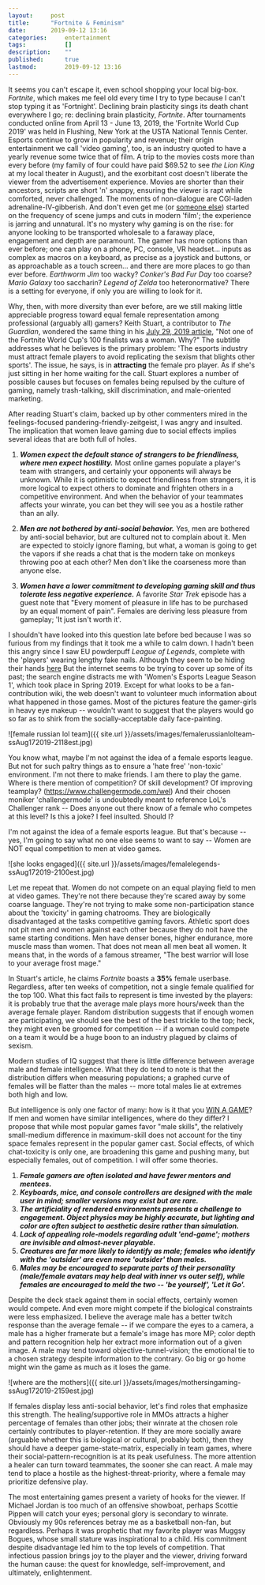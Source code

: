 ```yaml
---
layout:		post
title:		"Fortnite & Feminism"
date:		2019-09-12 13:16
categories:		entertainment
tags:			[]
description: 	""
published:		true
lastmod:		2019-09-12 13:16
---
```


It seems you can't escape it, even school shopping your local big-box. *Fortnite*, which makes me feel old every time I try to type because I can't stop typing it as 'Fortnight'. Declining brain plasticity sings its death chant everywhere I go; re: declining brain plasticity, *Fortnite*. After tournaments conducted online from April 13 - June 13, 2019, the 'Fortnite World Cup 2019' was held in Flushing, New York at the USTA National Tennis Center. Esports continue to grow in popularity and revenue; their origin entertainment we call 'video gaming', too, is an industry quoted to have a yearly revenue some twice that of film. A trip to the movies costs more than every before (my family of four could have paid $69.52 to see *the Lion King* at my local theater in August), and the exorbitant cost doesn't liberate the viewer from the advertisement experience. Movies are shorter than their ancestors, scripts are short 'n' snappy, ensuring the viewer is rapt while comforted, never challenged. The moments of non-dialogue are CGI-laden adrenaline-IV-gibberish. And don't even get me (or [someone else](https://vashivisuals.com/category/one-sheets/average-shot-length-one-sheets/)) started on the frequency of scene jumps and cuts in modern 'film'; the experience is jarring and unnatural. It's no mystery why gaming is on the rise: for anyone looking to be transported wholesale to a faraway place, engagement and depth are paramount. The gamer has more options than ever before; one can play on a phone, PC, console, VR headset... inputs as complex as macros on a keyboard, as precise as a joystick and buttons, or as approachable as a touch screen... and there are more places to go than ever before. *Earthworm Jim* too wacky? *Conker's Bad Fur Day* too coarse? *Mario Galaxy* too saccharin? *Legend of Zelda* too heteronormative? There is a setting for everyone, if only you are willing to look for it.

Why, then, with more diversity than ever before, are we still making little appreciable progress toward equal female representation among professional (arguably all) gamers? Keith Stuart, a contributor to *The Guardian*, wondered the same thing in his [July 29, 2019 article](https://www.theguardian.com/commentisfree/2019/jul/29/fornite-world-cup-100-finalists-female-gamer-esports-pro-sexism), "Not one of the Fortnite World Cup's 100 finalists was a woman. Why?" The subtitle addresses what he believes is the primary problem: 'The esports industry must attract female players to avoid replicating the sexism that blights other sports'. The issue, he says, is in **attracting** the female pro player. As if she's just sitting in her home waiting for the call. Stuart explores a number of possible causes but focuses on females being repulsed by the culture of gaming, namely trash-talking, skill discrimination, and male-oriented marketing.

After reading Stuart's claim, backed up by other commenters mired in the feelings-focused pandering-friendly-zeitgeist, I was angry and insulted. The implication that women leave gaming due to social effects implies several ideas that are both full of holes.

1. ***Women expect the default stance of strangers to be friendliness, where men expect hostility.*** Most online games populate a player's team with strangers, and certainly your opponents will always be unknown. While it is optimistic to expect friendliness from strangers, it is more logical to expect others to dominate and frighten others in a competitive environment. And when the behavior of your teammates affects your winrate, you can bet they will see you as a hostile rather than an ally.

2. ***Men are not bothered by anti-social behavior.*** Yes, men are bothered by anti-social behavior, but are cultured not to complain about it. Men are expected to stoicly ignore flaming, but what, a woman is going to get the vapors if she reads a chat that is the modern take on monkeys throwing poo at each other? Men don't like the coarseness more than anyone else.

3. ***Women have a lower commitment to developing gaming skill and thus tolerate less negative experience.*** A favorite *Star Trek* episode has a guest note that "Every moment of pleasure in life has to be purchased by an equal moment of pain". Females are deriving less pleasure from gameplay; 'It just isn't worth it'.

I shouldn't have looked into this question late before bed because I was so furious from my findings that it took me a while to calm down. I hadn't been this angry since I saw EU powderpuff *League of Legends*, complete with the 'players' wearing lengthy fake nails. Although they seem to be hiding their hands [here](https://esports-news.co.uk/2019/02/17/vaevictis-esports-all-female-team/) But the internet seems to be trying to cover up some of its past; the search engine distracts me with 'Women's Esports League Season 1', which took place in Spring 2019. Except for what looks to be a fan-contribution wiki, the web doesn't want to volunteer much information about what happened in those games. Most of the pictures feature the gamer-girls in heavy eye makeup -- wouldn't want to suggest that the players would go so far as to shirk from the socially-acceptable daily face-painting.

![female russian lol team]({{ site.url }}/assets/images/femalerussianlolteam-ssAug172019-2118est.jpg)

You know what, maybe I'm not against the idea of a female esports league. But not for such paltry things as to ensure a 'hate free' 'non-toxic' environment. I'm not there to make friends. I am there to play the game. Where is there mention of competition? Of skill development? Of improving teamplay? (https://www.challengermode.com/wel) And their chosen moniker 'challengermode' is undoubtedly meant to reference LoL's Challenger rank -- Does anyone out there know of a female who competes at this level? Is this a joke? I feel insulted. Should I?

I'm not against the idea of a female esports league. But that's because -- yes, I'm going to say what no one else seems to want to say -- Women are NOT equal competition to men at video games.

![she looks engaged]({{ site.url }}/assets/images/femalelegends-ssAug172019-2100est.jpg)

Let me repeat that. Women do not compete on an equal playing field to men at video games. They're not there because they're scared away by some coarse language. They're not trying to make some non-participation stance about the 'toxicity' in gaming chatrooms. They are biologically disadvantaged at the tasks competitive gaming favors. Athletic sport does not pit men and women against each other because they do noit have the same starting conditions. Men have denser bones, higher endurance, more muscle mass than women. That does not mean all men beat all women. It means that, in the words of a famous streamer, "The best warrior will lose to your average frost mage."

In Stuart's article, he claims *Fortnite* boasts a **35%** female userbase. Regardless, after ten weeks of competition, not a single female qualified for the top 100. What this fact fails to represent is time invested by the players: it is probably true that the average male plays more hours/week than the average female player. Random distribution suggests that if enough women are participating, we should see the best of the best trickle to the top; heck, they might even be groomed for competition -- if a woman could compete on a team it would be a huge boon to an industry plagued by claims of sexism.

Modern studies of IQ suggest that there is little difference between average male and female intelligence. What they do tend to note is that the distribution differs when measuring populations; a graphed curve of females will be flatter than the males -- more total males lie at extremes both high and low.

But intelligence is only one factor of many: how is it that you [WIN A GAME](nan.nyc/entertainment/how-to-win-a-game)? If men and women have similar intelligences, where do they differ? I propose that while most popular games favor "male skills", the relatively small-medium difference in maximum-skill does not account for the tiny space females represent in the popular gamer cast. Social effects, of which chat-toxicity is only one, are broadening this game and pushing many, but especially females, out of competition. I will offer some theories.

1. ***Female gamers are often isolated and have fewer mentors and mentees.***
2. ***Keyboards, mice, and console controllers are designed with the male user in mind; smaller versions may exist but are rare.***
3. ***The artificiality of rendered environments presents a challenge to engagement. Object physics may be highly accurate, but lighting and color are often subject to aesthetic desire rather than simulation.***
4. ***Lack of appealing role-models regarding adult 'end-game'; mothers are invisible and almost-never playable.***
5. ***Creatures are far more likely to identify as male; females who identify with the 'outsider' are even more 'outsider' than males.***
6. ***Males may be encouraged to separate parts of their personality (male/female avatars may help deal with inner vs outer self), while females are encouraged to meld the two -- 'be yourself', 'Let it Go'.***

Despite the deck stack against them in social effects, certainly women would compete. And even more might compete if the biological constraints were less emphasized. I believe the average male has a better twitch response than the average female -- if we compare the eyes to a camera, a male has a higher framerate but a female's image has more MP; color depth and pattern recognition help her extract more information out of a given image. A male may tend toward objective-tunnel-vision; the emotional tie to a chosen strategy despite information to the contrary. Go big or go home might win the game as much as it loses the game.

![where are the mothers]({{ site.url }}/assets/images/mothersingaming-ssAug172019-2159est.jpg)

If females display less anti-social behavior, let's find roles that emphasize this strength. The healing/supportive role in MMOs attracts a higher percentage of females than other jobs; their winrate at the chosen role certainly contributes to player-retention. If they are more socially aware (arguable whether this is biological or cultural, probably both), then they should have a deeper game-state-matrix, especially in team games, where their social-pattern-recognition is at its peak usefulness. The more attention a healer can turn toward teammates, the sooner she can react. A male may tend to place a hostile as the highest-threat-priority, where a female may prioritize defensive play.

The most entertaining games present a variety of hooks for the viewer. If Michael Jordan is too much of an offensive showboat, perhaps Scottie Pippen will catch your eyes; personal glory is secondary to winrate. Obviously my 90s references betray me as a basketball non-fan, but regardless. Perhaps it was prophetic that my favorite player was Muggsy Bogues, whose small stature was inspirational to a child. His commitment despite disadvantage led him to the top levels of competition. That infectious passion brings joy to the player and the viewer, driving forward the human cause: the quest for knowledge, self-improvement, and ultimately, enlightenment.
